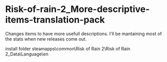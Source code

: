 # Risk-of-rain-2_More-descriptive-items-translation-pack
Changes items to have more usefull descriptions. I'll be mantaining most of the stats when new releases come out.

install folder
steamapps\common\Risk of Rain 2\Risk of Rain 2_Data\Language\en

